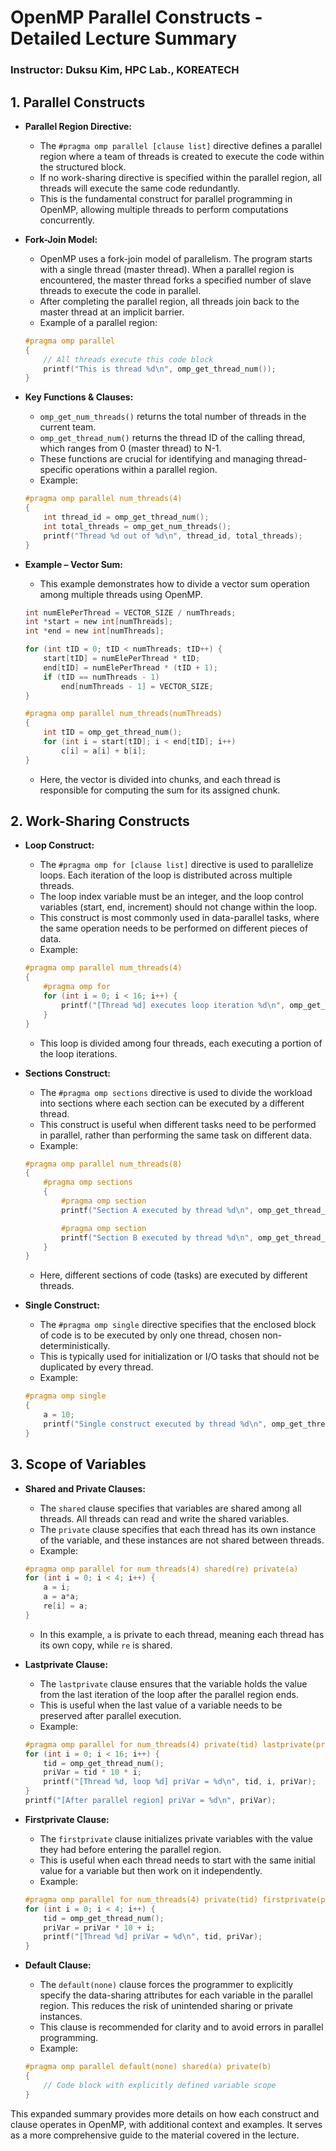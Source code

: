 
# OpenMP Parallel Constructs - Detailed Lecture Summary

### Instructor: Duksu Kim, HPC Lab., KOREATECH

## 1. Parallel Constructs
- **Parallel Region Directive:**
  - The `#pragma omp parallel [clause list]` directive defines a parallel region where a team of threads is created to execute the code within the structured block. 
  - If no work-sharing directive is specified within the parallel region, all threads will execute the same code redundantly.
  - This is the fundamental construct for parallel programming in OpenMP, allowing multiple threads to perform computations concurrently.

- **Fork-Join Model:**
  - OpenMP uses a fork-join model of parallelism. The program starts with a single thread (master thread). When a parallel region is encountered, the master thread forks a specified number of slave threads to execute the code in parallel. 
  - After completing the parallel region, all threads join back to the master thread at an implicit barrier.
  - Example of a parallel region:
  ```c
  #pragma omp parallel
  {
      // All threads execute this code block
      printf("This is thread %d\n", omp_get_thread_num());
  }
  ```

- **Key Functions & Clauses:**
  - `omp_get_num_threads()` returns the total number of threads in the current team.
  - `omp_get_thread_num()` returns the thread ID of the calling thread, which ranges from 0 (master thread) to N-1.
  - These functions are crucial for identifying and managing thread-specific operations within a parallel region.
  - Example: 
  ```c
  #pragma omp parallel num_threads(4)
  {
      int thread_id = omp_get_thread_num();
      int total_threads = omp_get_num_threads();
      printf("Thread %d out of %d\n", thread_id, total_threads);
  }
  ```

- **Example – Vector Sum:**
  - This example demonstrates how to divide a vector sum operation among multiple threads using OpenMP.
  ```c
  int numElePerThread = VECTOR_SIZE / numThreads;
  int *start = new int[numThreads];
  int *end = new int[numThreads];

  for (int tID = 0; tID < numThreads; tID++) {
      start[tID] = numElePerThread * tID;
      end[tID] = numElePerThread * (tID + 1);
      if (tID == numThreads - 1)
          end[numThreads - 1] = VECTOR_SIZE;
  }

  #pragma omp parallel num_threads(numThreads)
  {
      int tID = omp_get_thread_num();
      for (int i = start[tID]; i < end[tID]; i++)
          c[i] = a[i] + b[i];
  }
  ```
  - Here, the vector is divided into chunks, and each thread is responsible for computing the sum for its assigned chunk.

## 2. Work-Sharing Constructs
- **Loop Construct:**
  - The `#pragma omp for [clause list]` directive is used to parallelize loops. Each iteration of the loop is distributed across multiple threads.
  - The loop index variable must be an integer, and the loop control variables (start, end, increment) should not change within the loop.
  - This construct is most commonly used in data-parallel tasks, where the same operation needs to be performed on different pieces of data.
  - Example:
  ```c
  #pragma omp parallel num_threads(4)
  {
      #pragma omp for
      for (int i = 0; i < 16; i++) {
          printf("[Thread %d] executes loop iteration %d\n", omp_get_thread_num(), i);
      }
  }
  ```
  - This loop is divided among four threads, each executing a portion of the loop iterations.

- **Sections Construct:**
  - The `#pragma omp sections` directive is used to divide the workload into sections where each section can be executed by a different thread.
  - This construct is useful when different tasks need to be performed in parallel, rather than performing the same task on different data.
  - Example:
  ```c
  #pragma omp parallel num_threads(8)
  {
      #pragma omp sections
      {
          #pragma omp section
          printf("Section A executed by thread %d\n", omp_get_thread_num());

          #pragma omp section
          printf("Section B executed by thread %d\n", omp_get_thread_num());
      }
  }
  ```
  - Here, different sections of code (tasks) are executed by different threads.

- **Single Construct:**
  - The `#pragma omp single` directive specifies that the enclosed block of code is to be executed by only one thread, chosen non-deterministically.
  - This is typically used for initialization or I/O tasks that should not be duplicated by every thread.
  - Example:
  ```c
  #pragma omp single
  {
      a = 10;
      printf("Single construct executed by thread %d\n", omp_get_thread_num());
  }
  ```

## 3. Scope of Variables
- **Shared and Private Clauses:**
  - The `shared` clause specifies that variables are shared among all threads. All threads can read and write the shared variables.
  - The `private` clause specifies that each thread has its own instance of the variable, and these instances are not shared between threads.
  - Example:
  ```c
  #pragma omp parallel for num_threads(4) shared(re) private(a)
  for (int i = 0; i < 4; i++) {
      a = i;
      a = a*a;
      re[i] = a;
  }
  ```
  - In this example, `a` is private to each thread, meaning each thread has its own copy, while `re` is shared.

- **Lastprivate Clause:**
  - The `lastprivate` clause ensures that the variable holds the value from the last iteration of the loop after the parallel region ends.
  - This is useful when the last value of a variable needs to be preserved after parallel execution.
  - Example:
  ```c
  #pragma omp parallel for num_threads(4) private(tid) lastprivate(priVar)
  for (int i = 0; i < 16; i++) {
      tid = omp_get_thread_num();
      priVar = tid * 10 * i;
      printf("[Thread %d, loop %d] priVar = %d\n", tid, i, priVar);
  }
  printf("[After parallel region] priVar = %d\n", priVar);
  ```

- **Firstprivate Clause:**
  - The `firstprivate` clause initializes private variables with the value they had before entering the parallel region.
  - This is useful when each thread needs to start with the same initial value for a variable but then work on it independently.
  - Example:
  ```c
  #pragma omp parallel for num_threads(4) private(tid) firstprivate(priVar)
  for (int i = 0; i < 4; i++) {
      tid = omp_get_thread_num();
      priVar = priVar * 10 + i;
      printf("[Thread %d] priVar = %d\n", tid, priVar);
  }
  ```

- **Default Clause:**
  - The `default(none)` clause forces the programmer to explicitly specify the data-sharing attributes for each variable in the parallel region. This reduces the risk of unintended sharing or private instances.
  - This clause is recommended for clarity and to avoid errors in parallel programming.
  - Example:
  ```c
  #pragma omp parallel default(none) shared(a) private(b)
  {
      // Code block with explicitly defined variable scope
  }
  ```

This expanded summary provides more details on how each construct and clause operates in OpenMP, with additional context and examples. It serves as a more comprehensive guide to the material covered in the lecture.

